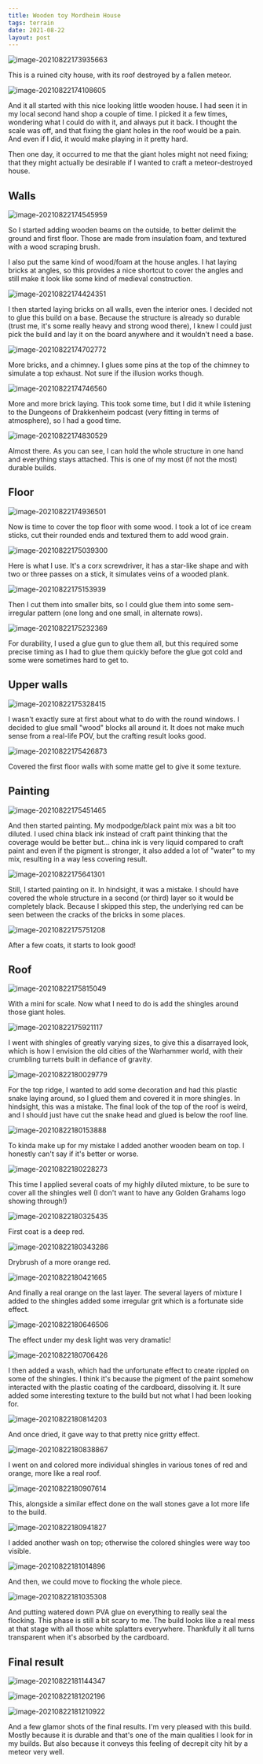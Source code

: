 ```yaml
---
title: Wooden toy Mordheim House
tags: terrain
date: 2021-08-22
layout: post
---
```


![image-20210822173935663](image-20210822173935663.png)

This is a ruined city house, with its roof destroyed by a fallen meteor.

![image-20210822174108605](image-20210822174108605.png)

And it all started with this nice looking little wooden house. I had seen it in my local second hand shop a couple of time. I picked it a few times, wondering what I could do with it, and always put it back. I thought the scale was off, and that fixing the giant holes in the roof would be a pain. And even if I did, it would make playing in it pretty hard.

Then one day, it occurred to me that the giant holes might not need fixing; that they might actually be desirable if I wanted to craft a meteor-destroyed house.

## Walls

![image-20210822174545959](image-20210822174545959.png)

So I started adding wooden beams on the outside, to better delimit the ground and first floor. Those are made from insulation foam, and textured with a wood scraping brush.

I also put the same kind of wood/foam at the house angles. I hat laying bricks at angles, so this provides a nice shortcut to cover the angles and still make it look like some kind of medieval construction.

![image-20210822174424351](image-20210822174424351.png)

I then started laying bricks on all walls, even the interior ones. I decided not to glue this build on a base. Because the structure is already so durable (trust me, it's some really heavy and strong wood there), I knew I could just pick the build and lay it on the board anywhere and it wouldn't need a base.

![image-20210822174702772](image-20210822174702772.png)

More bricks, and a chimney. I glues some pins at the top of the chimney to simulate a top exhaust. Not sure if the illusion works though.

![image-20210822174746560](image-20210822174746560.png)

More and more brick laying. This took some time, but I did it while listening to the Dungeons of Drakkenheim podcast (very fitting in terms of atmosphere), so I had a good time.

![image-20210822174830529](image-20210822174830529.png)

Almost there. As you can see, I can hold the whole structure in one hand and everything stays attached. This is one of my most (if not the most) durable builds.

## Floor

![image-20210822174936501](image-20210822174936501.png)

Now is time to cover the top floor with some wood. I took a lot of ice cream sticks, cut their rounded ends and textured them to add wood grain.

![image-20210822175039300](image-20210822175039300.png)

Here is what I use. It's a corx screwdriver, it has a star-like shape and with two or three passes on a stick, it simulates veins of a wooded plank.

![image-20210822175153939](image-20210822175153939.png)

Then I cut them into smaller bits, so I could glue them into some sem-irregular pattern (one long and one small, in alternate rows).

![image-20210822175232369](image-20210822175232369.png)

For durability, I used a glue gun to glue them all, but this required some precise timing as I had to glue them quickly before the glue got cold and some were sometimes hard to get to.

## Upper walls

![image-20210822175328415](image-20210822175328415.png)

I wasn't exactly sure at first about what to do with the round windows. I decided to glue small "wood" blocks all around it. It does not make much sense from a real-life POV, but the crafting result looks good.

![image-20210822175426873](image-20210822175426873.png)

Covered the first floor walls with some matte gel to give it some texture.

## Painting

![image-20210822175451465](image-20210822175451465.png)

And then started painting. My modpodge/black paint mix was a bit too diluted. I used china black ink instead of craft paint thinking that the coverage would be better but... china ink is very liquid compared to craft paint and even if the pigment is stronger, it also added a lot of "water" to my mix, resulting in a way less covering result.

![image-20210822175641301](image-20210822175641301.png)

Still, I started painting on it. In hindsight, it was a mistake. I should have covered the whole structure in a second (or third) layer so it would be completely black. Because I skipped this step, the underlying red can be seen between the cracks of the bricks in some places.

![image-20210822175751208](image-20210822175751208.png)

After a few coats, it starts to look good!

## Roof

![image-20210822175815049](image-20210822175815049.png)

With a mini for scale. Now what I need to do is add the shingles around those giant holes.

![image-20210822175921117](image-20210822175921117.png)

I went with shingles of greatly varying sizes, to give this a disarrayed look, which is how I envision the old cities of the Warhammer world, with their crumbling turrets built in defiance of gravity.

![image-20210822180029779](image-20210822180029779.png)

For the top ridge, I wanted to add some decoration and had this plastic snake laying around, so I glued them and covered it in more shingles. In hindsight, this was a mistake. The final look of the top of the roof is weird, and I should just have cut the snake head and glued is below the roof line.

![image-20210822180153888](image-20210822180153888.png)

To kinda make up for my mistake I added another wooden beam on top. I honestly can't say if it's better or worse.

![image-20210822180228273](image-20210822180228273.png)

This time I applied several coats of my highly diluted mixture, to be sure to cover all the shingles well (I don't want to have any Golden Grahams logo showing through!)

![image-20210822180325435](image-20210822180325435.png)

First coat is a deep red.

![image-20210822180343286](image-20210822180343286.png)

Drybrush of a more orange red.

![image-20210822180421665](image-20210822180421665.png)

And finally a real orange on the last layer. The several layers of mixture I added to the shingles added some irregular grit which is a fortunate side effect.

![image-20210822180646506](image-20210822180646506.png)

The effect under my desk light was very dramatic!

![image-20210822180706426](image-20210822180706426.png)

I then added a wash, which had the unfortunate effect to create rippled on some of the shingles. I think it's because the pigment of the paint somehow interacted with the plastic coating of the cardboard, dissolving it. It sure added some interesting texture to the build but not what I had been looking for.

![image-20210822180814203](image-20210822180814203.png)

And once dried, it gave way to that pretty nice gritty effect.

![image-20210822180838867](image-20210822180838867.png)

I went on and colored more individual shingles in various tones of red and orange, more like a real roof.

![image-20210822180907614](image-20210822180907614.png)

This, alongside a similar effect done on the wall stones gave a lot more life to the build.

![image-20210822180941827](image-20210822180941827.png)

I added another wash on top; otherwise the colored shingles were way too visible.

![image-20210822181014896](image-20210822181014896.png)

And then, we could move to flocking the whole piece.

![image-20210822181035308](image-20210822181035308.png)

And putting watered down PVA glue on everything to really seal the flocking. This phase is still a bit scary to me. The build looks like a real mess at that stage with all those white splatters everywhere. Thankfully it all turns transparent when it's absorbed by the cardboard.

## Final result

![image-20210822181144347](image-20210822181144347.png)

![image-20210822181202196](image-20210822181202196.png)

![image-20210822181210922](image-20210822181210922.png)

And a few glamor shots of the final results. I'm very pleased with this build. Mostly because it is durable and that's one of the main qualities I look for in my builds. But also because it conveys this feeling of decrepit city hit by a meteor very well.
